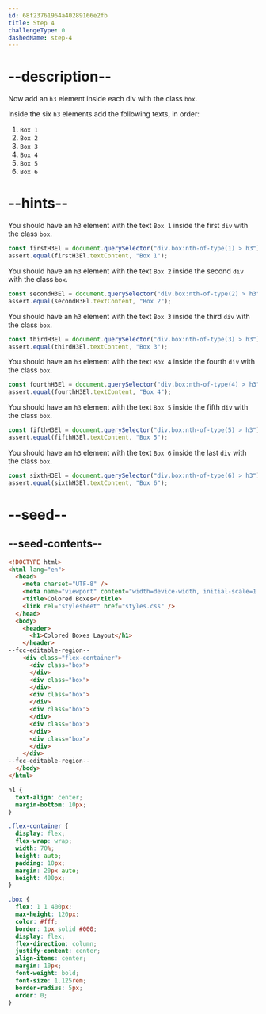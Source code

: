 ```yaml
---
id: 68f23761964a40289166e2fb
title: Step 4
challengeType: 0
dashedName: step-4
---
```


# --description--

Now add an `h3` element inside each div with the class `box`.

Inside the six `h3` elements add the following texts, in order:

1. `Box 1`
2. `Box 2`
3. `Box 3`
4. `Box 4`
5. `Box 5`
6. `Box 6`

# --hints--

You should have an `h3` element with the text `Box 1` inside the first `div` with the class `box`.

```js
const firstH3El = document.querySelector("div.box:nth-of-type(1) > h3");
assert.equal(firstH3El.textContent, "Box 1");
```

You should have an `h3` element with the text `Box 2` inside the second `div` with the class `box`.

```js
const secondH3El = document.querySelector("div.box:nth-of-type(2) > h3");
assert.equal(secondH3El.textContent, "Box 2");
```

You should have an `h3` element with the text `Box 3` inside the third `div` with the class `box`.

```js
const thirdH3El = document.querySelector("div.box:nth-of-type(3) > h3");
assert.equal(thirdH3El.textContent, "Box 3");
```

You should have an `h3` element with the text `Box 4` inside the fourth `div` with the class `box`.

```js
const fourthH3El = document.querySelector("div.box:nth-of-type(4) > h3");
assert.equal(fourthH3El.textContent, "Box 4");
```

You should have an `h3` element with the text `Box 5` inside the fifth `div` with the class `box`.

```js
const fifthH3El = document.querySelector("div.box:nth-of-type(5) > h3");
assert.equal(fifthH3El.textContent, "Box 5");
```

You should have an `h3` element with the text `Box 6` inside the last `div` with the class `box`.

```js
const sixthH3El = document.querySelector("div.box:nth-of-type(6) > h3");
assert.equal(sixthH3El.textContent, "Box 6");
```

# --seed--

## --seed-contents--

```html
<!DOCTYPE html>
<html lang="en">
  <head>
    <meta charset="UTF-8" />
    <meta name="viewport" content="width=device-width, initial-scale=1.0" />
    <title>Colored Boxes</title>
    <link rel="stylesheet" href="styles.css" />
  </head>
  <body>
    <header>
      <h1>Colored Boxes Layout</h1>
    </header>
--fcc-editable-region--
    <div class="flex-container">
      <div class="box">
      </div>
      <div class="box">
      </div>
      <div class="box">
      </div>
      <div class="box">
      </div>
      <div class="box">
      </div>
      <div class="box">
      </div>
    </div>
--fcc-editable-region--
  </body>
</html>
```

```css
h1 {
  text-align: center;
  margin-bottom: 10px;
}

.flex-container {
  display: flex;
  flex-wrap: wrap;
  width: 70%;
  height: auto;
  padding: 10px;
  margin: 20px auto;
  height: 400px;
}

.box {
  flex: 1 1 400px;
  max-height: 120px;
  color: #fff;
  border: 1px solid #000;
  display: flex;
  flex-direction: column;
  justify-content: center;
  align-items: center;
  margin: 10px;
  font-weight: bold;
  font-size: 1.125rem;
  border-radius: 5px;
  order: 0;
}
```
